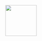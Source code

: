 <div id="header" align="center">
  <img src="[https://media.giphy.com/media/M9gbBd9nbDrOTu1Mqx/giphy.gif" width="100](https://media1.tenor.com/m/ME7LU5WZaUIAAAAC/寫輪眼.gif)"/>
</div>
